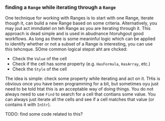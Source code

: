 ### finding a `Range` while iterating through a `Range`

One technique for working with Ranges is to start with one Range, iterate though it, can build a new Range based on some criteria. Alternatively, you may jsut act immdiatel on teh Range as you are iterating through it. This approach is dead simple and is used in abudnance htoruhgout good workflows. As long as there is some meaninful logic which can be applied to identify whether or not a subset of a Range is interesting, you can use this tehcnque. SOme common logical stepst aht are chcked:

- Check the `Value` of the cell
- Check if the cell has some property (e.g. `HasFormula`, `HasArray`, etc.)
- Check the `Style` of the cell

The idea is simple: check some property while iterating and act on it. THis is obvious once you have been programming for a bit, but sometimes oyu just need to be told htat this is an acceptable way of doing things. You do not always need to use `Find` to search for a cell that contians some value. You can always just iterate all the cells and see if a cell matches that value (or contains it with `InStr`).

TODO: find some code related to this?
